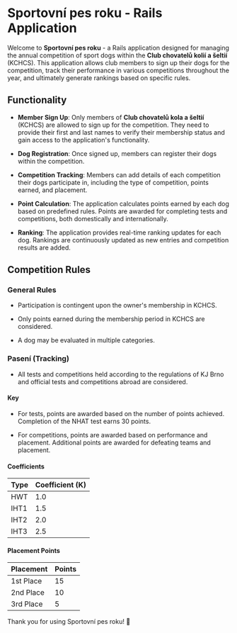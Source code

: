 # Sportovní pes roku - Rails Application

Welcome to **Sportovní pes roku** - a Rails application designed for managing the annual competition of sport dogs within the **Club chovatelů kolií a šeltií** (KCHCS). This application allows club members to sign up their dogs for the competition, track their performance in various competitions throughout the year, and ultimately generate rankings based on specific rules.

## Functionality

- **Member Sign Up**: Only members of **Club chovatelů kola a šeltií** (KCHCS) are allowed to sign up for the competition. They need to provide their first and last names to verify their membership status and gain access to the application's functionality.

- **Dog Registration**: Once signed up, members can register their dogs within the competition.

- **Competition Tracking**: Members can add details of each competition their dogs participate in, including the type of competition, points earned, and placement.

- **Point Calculation**: The application calculates points earned by each dog based on predefined rules. Points are awarded for completing tests and competitions, both domestically and internationally. 

- **Ranking**: The application provides real-time ranking updates for each dog. Rankings are continuously updated as new entries and competition results are added.


## Competition Rules

### General Rules

- Participation is contingent upon the owner's membership in KCHCS.
  
- Only points earned during the membership period in KCHCS are considered.
  
- A dog may be evaluated in multiple categories.
  
### Pasení (Tracking)

- All tests and competitions held according to the regulations of KJ Brno and official tests and competitions abroad are considered.
  
#### Key

- For tests, points are awarded based on the number of points achieved. Completion of the NHAT test earns 30 points.
  
- For competitions, points are awarded based on performance and placement. Additional points are awarded for defeating teams and placement.

#### Coefficients

| Type  | Coefficient (K) |
|-------|-----------------|
| HWT   | 1.0             |
| IHT1  | 1.5             |
| IHT2  | 2.0             |
| IHT3  | 2.5             |

#### Placement Points

| Placement    | Points |
|--------------|--------|
| 1st Place    | 15     |
| 2nd Place    | 10     |
| 3rd Place    | 5      |


Thank you for using Sportovní pes roku! 🐾
